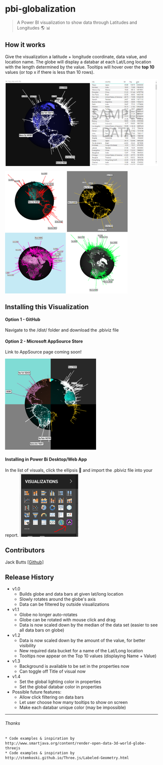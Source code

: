# pbi-globalization
> A Power BI visualization to show data through Latitudes and Longitudes :earth_americas:  :bar_chart:

## How it works

Give the visualization a latitude + longitude coordinate, data value, and location name. The globe will display a databar at each Lat/Long location with the length determined by the value. Tooltips will hover over the **top 10** values (or top x if there is less than 10 rows).

![Image of Visualization](https://github.com/buttsj/pbi-globalization/blob/master/assets/newglobe_img.png)

![Image of Decorated Visual 1](https://github.com/buttsj/pbi-globalization/blob/master/assets/decoration1_small.png) ![Image of Decorated Visual 2](https://github.com/buttsj/pbi-globalization/blob/master/assets/decoration2_small.png) ![Image of Decorated Visual 2](https://github.com/buttsj/pbi-globalization/blob/master/assets/decoration3_small.png) ![Image of Decorated Visual 2](https://github.com/buttsj/pbi-globalization/blob/master/assets/decoration4_small.png)

## Installing this Visualization
#### Option 1 - GitHub
Navigate to the /dist/ folder and download the .pbiviz file

#### Option 2 - Microsoft AppSource Store
Link to AppSource page coming soon!

![Image of Logo](https://github.com/buttsj/pbi-globalization/blob/master/assets/globe_databars_logo.png)


#### Installing in Power Bi Desktop/Web App
In the list of visuals, click the ellipsis :speech_balloon: and import the .pbiviz file into your report.
![Image of Icon](https://github.com/buttsj/pbi-globalization/blob/master/assets/globe_icon.PNG)

## Contributors

Jack Butts [[Github]](https://github.com/buttsj)

## Release History

* v1.0
	* Builds globe and data bars at given lat/long location
    * Slowly rotates around the globe's axis
    * Data can be filtered by outside visualizations
* v1.1
    * Globe no longer auto-rotates
    * Globe can be rotated with mouse click and drag
    * Data is now scaled down by the median of the data set (easier to see all data bars on globe) 
* v1.2
    * Data is now scaled down by the amount of the value, for better visibility
    * New required data bucket for a name of the Lat/Long location
    * Tooltips now appear on the Top 10 values (displaying Name + Value)
* v1.3
    * Background is available to be set in the properties now
    * Can toggle off Title of visual now
* v1.4
    * Set the global lighting color in properties
    * Set the global databar color in properties
* Possible future features:
    * Allow click filtering on data bars
    * Let user choose how many tooltips to show on screen
    * Make each databar unique color (may be impossible)

***
###### Thanks
    * Code examples & inspiration by http://www.smartjava.org/content/render-open-data-3d-world-globe-threejs
    * Code examples & inspiration by http://stemkoski.github.io/Three.js/Labeled-Geometry.html
